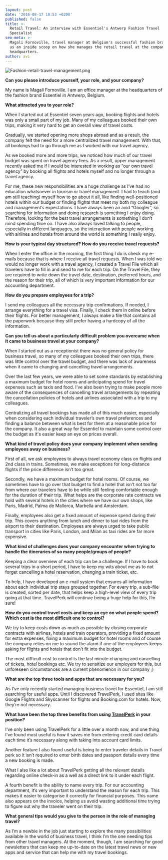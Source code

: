 ```yaml
---
layout: post
date: '2016-08-17 10:53 +0200'
published: false
title: >-
  Retail Travel: An interview with Essentiel's Antwerp Fashion Travel
  Specialist 
seo-meta: >-
  Magali Fornoville, travel manager at Belgium's successful fashion brand gives
  us an inside scoop on how she manages the retail travel at the company's
  headquarters.
author: avi
---
```

![Fashion-retail-travel-management.png]({{site.baseurl}}/blog-media/Fashion-retail-travel-management.png)


**Can you please introduce yourself, your role, and your company?**

My name is Magali Fornoville. I am an office manager at the headquarters of the fashion brand Essentiel in Antwerp, Belgium.

**What attracted you to your role?**

When I started out at Essentiel seven years ago, booking flights and hotels was only a small part of my job. Many of my colleagues booked their own trips, making it very hard to get an overall view of travel costs. 

Gradually, we started opening more shops abroad and as a result, the company felt the need for a more centralized travel management. With that, all bookings had to go through me as I worked with our travel agency. 

As we booked more and more trips, we noticed how much of our travel budget was spent on travel agency fees. As a result, upper management recently asked me if I would be interested in working as “our own travel agency” by booking all flights and hotels myself and no longer through a travel agency.

For me, these new responsibilities are a huge challenge as I’ve had no education whatsoever in tourism or travel management. I had to teach (and am still teaching) myself how to go about it all, like finding well-positioned hotels within our budget or finding flights that meet my both my colleague and management’s expectations. I have always been an avid “Googler”, so searching for information and doing research is something I enjoy doing. Therefore, looking for the best travel arrangements is something I don’t mind spending time on. I have also always loved talking to people, especially in different languages, so the interaction with people working with airlines and hotels from around the world is something I really enjoy.


**How is your typical day structured? How do you receive travel requests?**

When I enter the office in the morning, the first thing I do is check my e-mails because that is where I receive all travel requests. When I was told we would no longer work with a travel agency, I created a Travel File which all travelers have to fill in and send to me for each trip. On the Travel File, they are required to write down the travel date, destination, preferred hours, and the reason for their trip, all of which is very important information for our accounting department.

**How do you prepare employees for a trip?**

I send my colleagues all the necessary trip confirmations. If needed, I arrange everything for a travel visa. Finally, I check them in online before their flights. For better management, I always make a file that contains all the paperwork because they still prefer having a hardcopy of all the information.

**Can you tell us about a particularly difficult problem you overcame when it came to business travel at your company?**

When I started out as a receptionist there was no general policy for business travel, so many of my colleagues booked their own trips, there was little control over the travel budget, and there was lack of awareness when it came to changing and cancelling travel arrangements.

Over the last few years, we were able to set some standards by establishing a maximum budget for hotel rooms and anticipating spend for travel expenses such as taxis and food. I’ve also been trying to make people more aware of the consequences of cancelling travel arrangements by repeating the cancellation policies of hotels and airlines associated with a trip to my colleagues.

Centralizing all travel bookings has made all of this much easier, especially when considering each individual traveler’s own travel preferences and finding a balance between what is best for them at a reasonable price for the company. It also a great way for Essentiel to maintain some control over the budget as it's easier keep an eye on prices overall.

**What kind of travel policy does your company implement when sending employees away on business?**

First of all, we ask employees to always travel economy class on flights and 2nd class in trains. Sometimes, we make exceptions for long-distance flights if the price difference isn’t too great.

Secondly, we have a maximum budget for hotel rooms. Of course, we sometimes have to go over that budget to find a hotel that isn’t not too far from where our travelers have to be while still feeling comfortable enough for the duration of their trip. What helps are the corporate rate contracts we hold with several hotels in the cities where we have our own shops, like Paris, Madrid, Palma de Mallorca, Marbella and Amsterdam.

Finally, employees also get a fixed amount of expense spend during their trip. This covers anything from lunch and dinner to taxi rides from the airport to their destination. Employees are always urged to take public transport in cities like Paris, London, and Milan as taxi rides are far more expensive.

**What kind of challenges does your company encounter when trying to handle the itineraries of so many people/groups of people?**

Keeping a clear overview of each trip can be a challenge. If I have to book several trips in a short period, I have to keep my wits about me as to not forget cancelling a hotel reservation, changing a train ticket, etc. 

To help, I have developed an e-mail system that ensures all information about each individual trip stays grouped together. For every trip, a sub-file is created, sorted per date, that helps keep a high-level view of every trip going at that time. TravelPerk will continue being a huge help for this, I’m sure!

**How do you control travel costs and keep an eye on what people spend? Which cost is the most difficult one to control?**

We try to keep costs down as much as possible by closing corporate contracts with airlines, hotels and train operators, providing a fixed amount for extra expenses, fixing a maximum budget for hotel rooms and of course the company relies on me to sound the alarm if one of the employees keeps asking for flights and hotels that don’t fit into the budget. 

The most difficult cost to control is the last minute changing and cancelling of tickets, hotel bookings etc. We try to sensitize our employers for this, but unforeseen circumstances are a current phenomenon in our company ;) 

**What are the top three tools and apps that are necessary for you?**

As I’ve only recently started managing business travel for Essentiel, I am still searching for useful apps. Until I discovered TravelPerk, I used sites like Google Flights and Skyscanner for flights and Booking.com for hotels. Now, they’re not necessary.

**What have been the top three benefits from using [TravelPerk](https://wwww.travelperk.com) in your position?** 

I’ve only been using TravelPerk for a little over a month now, and one thing I’ve found most useful is how it saves me from entering credit card details each time it’s necessary along with taking into account card limits. 

Another feature I also found useful is being to enter traveler details in Travel perk so it isn’t required to enter birth dates and passport details every time a new booking is made. 

What I also like a lot about TravelPerk getting all the relevant details regarding online check-in as a well as a direct link to it under each flight.

A fourth benefit is the ability to name every trip. For our accounting department, it’s very important to understand the reason for each trip. This makes it easier to categorise it correctly for financial purposes. This name also appears on the invoice, helping us avoid wasting additional time trying to figure out why the traveler went on their trip. 

**What general tips would you give to the person in the role of managing travel?**

As I’m a newbie in the job just starting to explore the many possibilities available in the world of business travel, I think I’m the one needing tips from other travel managers.  At the moment, though, I am searching for good newsletters that can keep me up-to-date on the latest travel news or new apps and service that can help me with my travel bookings.


<!-- Start of Leadin Embed -->
  <script type="text/javascript" src="//js.leadin.com/js/v1/2471398.js" id="LeadinEmbed-2471398" crossorigin="use-credentials" async defer></script>
<!-- End of Leadin Embed -->
